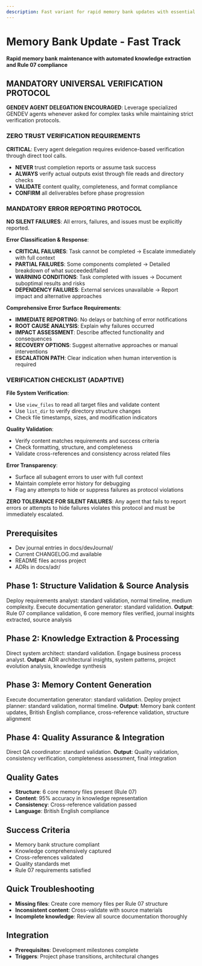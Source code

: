 ```yaml
---
description: Fast variant for rapid memory bank updates with essential knowledge extraction and organization
---
```


# Memory Bank Update - Fast Track

**Rapid memory bank maintenance with automated knowledge extraction and Rule 07 compliance**

## MANDATORY UNIVERSAL VERIFICATION PROTOCOL

**GENDEV AGENT DELEGATION ENCOURAGED**: Leverage specialized GENDEV agents whenever asked for complex tasks while maintaining strict verification protocols.

### ZERO TRUST VERIFICATION REQUIREMENTS

**CRITICAL**: Every agent delegation requires evidence-based verification through direct tool calls.

- **NEVER** trust completion reports or assume task success
- **ALWAYS** verify actual outputs exist through file reads and directory checks
- **VALIDATE** content quality, completeness, and format compliance
- **CONFIRM** all deliverables before phase progression

### MANDATORY ERROR REPORTING PROTOCOL

**NO SILENT FAILURES**: All errors, failures, and issues must be explicitly reported.

**Error Classification & Response**:

- **CRITICAL FAILURES**: Task cannot be completed → Escalate immediately with full context
- **PARTIAL FAILURES**: Some components completed → Detailed breakdown of what succeeded/failed
- **WARNING CONDITIONS**: Task completed with issues → Document suboptimal results and risks
- **DEPENDENCY FAILURES**: External services unavailable → Report impact and alternative approaches

**Comprehensive Error Surface Requirements**:

- **IMMEDIATE REPORTING**: No delays or batching of error notifications
- **ROOT CAUSE ANALYSIS**: Explain why failures occurred
- **IMPACT ASSESSMENT**: Describe affected functionality and consequences
- **RECOVERY OPTIONS**: Suggest alternative approaches or manual interventions
- **ESCALATION PATH**: Clear indication when human intervention is required

### VERIFICATION CHECKLIST (ADAPTIVE)

**File System Verification**:

- Use `view_files` to read all target files and validate content
- Use `list_dir` to verify directory structure changes
- Check file timestamps, sizes, and modification indicators

**Quality Validation**:

- Verify content matches requirements and success criteria
- Check formatting, structure, and completeness
- Validate cross-references and consistency across related files

**Error Transparency**:

- Surface all subagent errors to user with full context
- Maintain complete error history for debugging
- Flag any attempts to hide or suppress failures as protocol violations

**ZERO TOLERANCE FOR SILENT FAILURES**: Any agent that fails to report errors or attempts to hide failures violates this protocol and must be immediately escalated.

## Prerequisites

- Dev journal entries in docs/devJournal/
- Current CHANGELOG.md available
- README files across project
- ADRs in docs/adr/

## Phase 1: Structure Validation & Source Analysis

Deploy requirements analyst: standard validation, normal timeline, medium complexity.
Execute documentation generator: standard validation.
**Output**: Rule 07 compliance validation, 6 core memory files verified, journal insights extracted, source analysis

## Phase 2: Knowledge Extraction & Processing

Direct system architect: standard validation.
Engage business process analyst.
**Output**: ADR architectural insights, system patterns, project evolution analysis, knowledge synthesis

## Phase 3: Memory Content Generation

Execute documentation generator: standard validation.
Deploy project planner: standard validation, normal timeline.
**Output**: Memory bank content updates, British English compliance, cross-reference validation, structure alignment

## Phase 4: Quality Assurance & Integration

Direct QA coordinator: standard validation.
**Output**: Quality validation, consistency verification, completeness assessment, final integration

## Quality Gates

- **Structure**: 6 core memory files present (Rule 07)
- **Content**: 95% accuracy in knowledge representation
- **Consistency**: Cross-reference validation passed
- **Language**: British English compliance

## Success Criteria

- Memory bank structure compliant
- Knowledge comprehensively captured
- Cross-references validated
- Quality standards met
- Rule 07 requirements satisfied

## Quick Troubleshooting

- **Missing files**: Create core memory files per Rule 07 structure
- **Inconsistent content**: Cross-validate with source materials
- **Incomplete knowledge**: Review all source documentation thoroughly

## Integration

- **Prerequisites**: Development milestones complete
- **Triggers**: Project phase transitions, architectural changes
